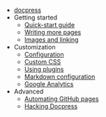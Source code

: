 * [docpress](../README.md)
* Getting started
  * [Quick-start guide](getting-started/quickstart.md)
  * [Writing more pages](getting-started/more-pages.md)
  * [Images and linking](getting-started/images-and-linking.md)
* Customization
  * [Configuration](customization/config.md)
  * [Custom CSS](customization/css.md)
  * [Using plugins](customization/plugins.md)
  * [Markdown configuration](customization/markdown.md)
  * [Google Analytics](customization/analytics.md)
* Advanced
  * [Automating GitHub pages](advanced/gh-pages.md)
  * [Hacking Docpress](advanced/hacking.md)
